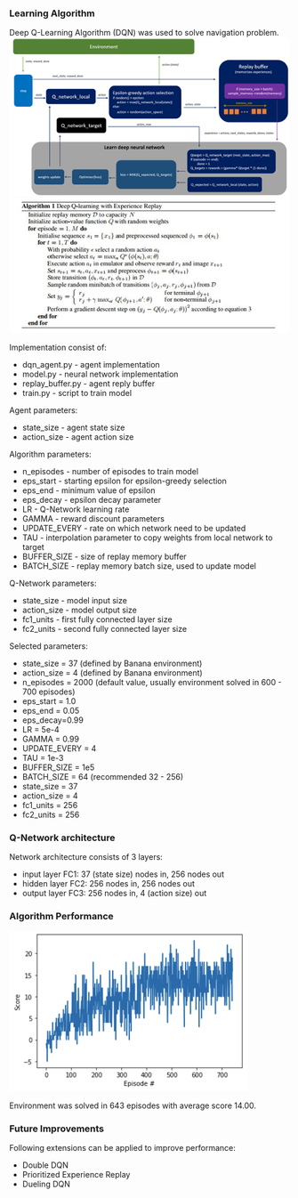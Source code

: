[img_algorithm_performance]: images/algorithm_performance.png
[img_deep_q_learning_algorithm]: images/deep_q_learning_algorithm.jpeg
[img_dqn_algorithm]: images/dqn_algorithm.png

### Learning Algorithm
Deep Q-Learning Algorithm (DQN) was used to solve navigation problem.
![Deep Q-Learning Algorithm (DQN) schema][img_dqn_algorithm]
![Deep Q-Learning Algorithm (DQN)][img_deep_q_learning_algorithm]

Implementation consist of:
 - dqn_agent.py - agent implementation
 - model.py - neural network implementation
 - replay_buffer.py - agent reply buffer
 - train.py - script to train model
 
Agent parameters:
 - state_size - agent state size
 - action_size - agent action size
 
Algorithm parameters:
 - n_episodes - number of episodes to train model
 - eps_start - starting epsilon for epsilon-greedy selection
 - eps_end - minimum value of epsilon
 - eps_decay - epsilon decay parameter
 - LR - Q-Network learning rate
 - GAMMA - reward discount parameters
 - UPDATE_EVERY - rate on which network need to be updated
 - TAU - interpolation parameter to copy weights from local network to target
 - BUFFER_SIZE - size of replay memory buffer
 - BATCH_SIZE - replay memory batch size, used to update model

Q-Network parameters:
 - state_size - model input size
 - action_size - model output size
 - fc1_units - first fully connected layer size
 - fc2_units - second fully connected layer size
 

Selected parameters:
 - state_size = 37 (defined by Banana environment)
 - action_size = 4 (defined by Banana environment)
 - n_episodes = 2000 (default value, usually environment solved in 600 - 700 episodes)
 - eps_start = 1.0
 - eps_end = 0.05
 - eps_decay=0.99
 - LR = 5e-4
 - GAMMA = 0.99
 - UPDATE_EVERY = 4
 - TAU = 1e-3
 - BUFFER_SIZE = 1e5
 - BATCH_SIZE = 64 (recommended 32 - 256)
 - state_size = 37
 - action_size = 4
 - fc1_units = 256
 - fc2_units = 256

### Q-Network architecture
Network architecture consists of 3 layers:
 - input layer FC1: 37 (state size) nodes in, 256 nodes out
 - hidden layer FC2: 256 nodes in, 256 nodes out
 - output layer FC3: 256 nodes in, 4 (action size) out

### Algorithm Performance
![Algorithm Performance][img_algorithm_performance]

Environment was solved in 643 episodes with average score 14.00.

### Future Improvements
Following extensions can be applied to improve performance:
 - Double DQN
 - Prioritized Experience Replay
 - Dueling DQN